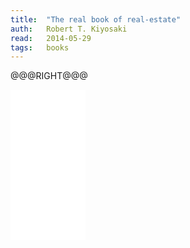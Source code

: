 ```yaml
---
title:	"The real book of real-estate"
auth:	Robert T. Kiyosaki
read:	2014-05-29
tags:	books
---
```







@@@RIGHT@@@
<iframe style="width:120px;height:240px;" marginwidth="0" marginheight="0" scrolling="no" frameborder="0" src="//ws-na.amazon-adsystem.com/widgets/q?ServiceVersion=20070822&OneJS=1&Operation=GetAdHtml&MarketPlace=US&source=ss&ref=ss_til&ad_type=product_link&tracking_id=wojcadamkoszh-20&marketplace=amazon&region=US&placement=1593155328&asins=1593155328&linkId=K2FW6JHZKSUM34IL&show_border=false&link_opens_in_new_window=false&price_color=333333&title_color=C00000&bg_color=FFFFFF"> </iframe>
